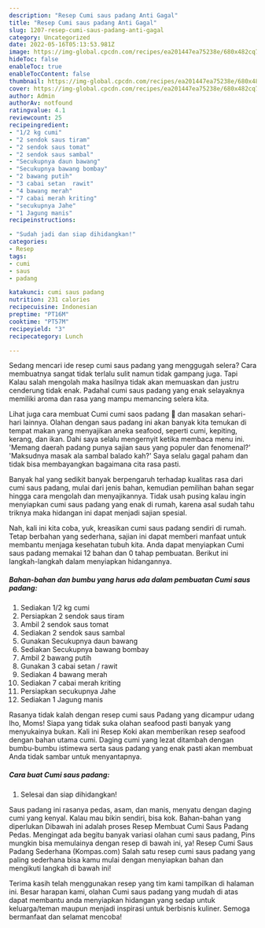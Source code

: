 ```yaml
---
description: "Resep Cumi saus padang Anti Gagal"
title: "Resep Cumi saus padang Anti Gagal"
slug: 1207-resep-cumi-saus-padang-anti-gagal
category: Uncategorized
date: 2022-05-16T05:13:53.981Z
image: https://img-global.cpcdn.com/recipes/ea201447ea75238e/680x482cq70/cumi-saus-padang-foto-resep-utama.jpg
hideToc: false
enableToc: true
enableTocContent: false
thumbnail: https://img-global.cpcdn.com/recipes/ea201447ea75238e/680x482cq70/cumi-saus-padang-foto-resep-utama.jpg
cover: https://img-global.cpcdn.com/recipes/ea201447ea75238e/680x482cq70/cumi-saus-padang-foto-resep-utama.jpg
author: Admin
authorAv: notfound
ratingvalue: 4.1
reviewcount: 25
recipeingredient:
- "1/2 kg cumi"
- "2 sendok saus tiram"
- "2 sendok saus tomat"
- "2 sendok saus sambal"
- "Secukupnya daun bawang"
- "Secukupnya bawang bombay"
- "2 bawang putih"
- "3 cabai setan  rawit"
- "4 bawang merah"
- "7 cabai merah kriting"
- "secukupnya Jahe"
- "1 Jagung manis"
recipeinstructions:

- "Sudah jadi dan siap dihidangkan!"
categories:
- Resep
tags:
- cumi
- saus
- padang

katakunci: cumi saus padang 
nutrition: 231 calories
recipecuisine: Indonesian
preptime: "PT16M"
cooktime: "PT57M"
recipeyield: "3"
recipecategory: Lunch

---
```



Sedang mencari ide resep cumi saus padang yang menggugah selera? Cara membuatnya sangat tidak terlalu sulit namun tidak gampang juga. Tapi Kalau salah mengolah maka hasilnya tidak akan memuaskan dan justru cenderung tidak enak. Padahal cumi saus padang yang enak selayaknya memiliki aroma dan rasa yang mampu memancing selera kita.


Lihat juga cara membuat Cumi cumi saos padang 🦑 dan masakan sehari-hari lainnya. Olahan dengan saus padang ini akan banyak kita temukan di tempat makan yang menyajikan aneka seafood, seperti cumi, kepiting, kerang, dan ikan. Dahi saya selalu mengernyit ketika membaca menu ini. &#39;Memang daerah padang punya sajian saus yang populer dan fenomenal?&#39; &#39;Maksudnya masak ala sambal balado kah?&#39; Saya selalu gagal paham dan tidak bisa membayangkan bagaimana cita rasa pasti.

Banyak hal yang sedikit banyak berpengaruh terhadap kualitas rasa dari cumi saus padang, mulai dari jenis bahan, kemudian pemilihan bahan segar hingga cara mengolah dan menyajikannya. Tidak usah pusing kalau ingin menyiapkan cumi saus padang yang enak di rumah, karena asal sudah tahu triknya maka hidangan ini dapat menjadi sajian spesial.


Nah, kali ini kita coba, yuk, kreasikan cumi saus padang sendiri di rumah. Tetap berbahan yang sederhana, sajian ini dapat memberi manfaat untuk membantu menjaga kesehatan tubuh kita. Anda dapat menyiapkan Cumi saus padang memakai 12 bahan dan 0 tahap pembuatan. Berikut ini langkah-langkah dalam menyiapkan hidangannya.

<!--inarticleads1-->

##### Bahan-bahan dan bumbu yang harus ada dalam pembuatan Cumi saus padang:

1. Sediakan 1/2 kg cumi
1. Persiapkan 2 sendok saus tiram
1. Ambil 2 sendok saus tomat
1. Sediakan 2 sendok saus sambal
1. Gunakan Secukupnya daun bawang
1. Sediakan Secukupnya bawang bombay
1. Ambil 2 bawang putih
1. Gunakan 3 cabai setan / rawit
1. Sediakan 4 bawang merah
1. Sediakan 7 cabai merah kriting
1. Persiapkan secukupnya Jahe
1. Sediakan 1 Jagung manis


Rasanya tidak kalah dengan resep cumi saus Padang yang dicampur udang lho, Moms! Siapa yang tidak suka olahan seafood pasti banyak yang menyukainya bukan. Kali ini Resep Koki akan memberikan resep seafood dengan bahan utama cumi. Daging cumi yang lezat ditambah dengan bumbu-bumbu istimewa serta saus padang yang enak pasti akan membuat Anda tidak sambar untuk menyantapnya. 

<!--inarticleads2-->

##### Cara buat Cumi saus padang:


1. Selesai dan siap dihidangkan!

Saus padang ini rasanya pedas, asam, dan manis, menyatu dengan daging cumi yang kenyal. Kalau mau bikin sendiri, bisa kok. Bahan-bahan yang diperlukan Dibawah ini adalah proses Resep Membuat Cumi Saus Padang Pedas. Mengingat ada begitu banyak variasi olahan cumi saus padang, Pins mungkin bisa memulainya dengan resep di bawah ini, ya! Resep Cumi Saus Padang Sederhana (Kompas.com) Salah satu resep cumi saus padang yang paling sederhana bisa kamu mulai dengan menyiapkan bahan dan mengikuti langkah di bawah ini! 

Terima kasih telah menggunakan resep yang tim kami tampilkan di halaman ini. Besar harapan kami, olahan Cumi saus padang yang mudah di atas dapat membantu anda menyiapkan hidangan yang sedap untuk keluarga/teman maupun menjadi inspirasi untuk berbisnis kuliner. Semoga bermanfaat dan selamat mencoba!
